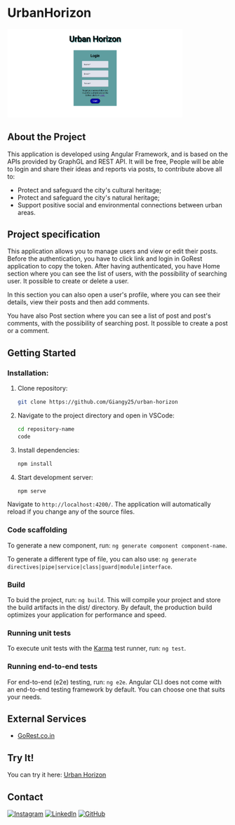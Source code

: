 # UrbanHorizon

<img src="src/assets/image/sfondo.png" width="400" heigth="300" >

## About the Project
This application is developed using Angular Framework, and is based on the APIs provided by GraphGL and REST API. 
It will be free, People will be able to login and share their ideas and reports via posts, to contribute above all to:

  - Protect and safeguard the city's cultural heritage;
  - Protect and safeguard the city's natural heritage;
  - Support positive social and environmental connections between urban areas.


## Project specification 
This application allows you to manage users and view or edit their posts.
Before the authentication, you have to click link and login in GoRest application to copy the token. After having authenticated, you have Home section where you can see the list of users, with the possibility of searching user. It possible to create or delete a user.

In this section you can also open a user's profile, where you can see their details, view their posts and then add comments.

You have also Post section where you can see a list of post and post's comments, with the possibility of searching post. It possible to create a post or a comment.


## Getting Started 
### Installation: 
1. Clone repository:
   
   ```bash
   git clone https://github.com/Giangy25/urban-horizon
   ```
2. Navigate to the project directory and open in VSCode:
   
   ```bash
   cd repository-name
   code 
   ```
3. Install dependencies:
   
   ```bash
   npm install
   ```
4. Start development server:
   
   ```bash
   npm serve
   ```
  Navigate to `http://localhost:4200/`. The application will automatically reload if you change any of the source files.

### Code scaffolding

To generate a new component, run: `ng generate component component-name`.

To generate a different type of file, you can also use: `ng generate directives|pipe|service|class|guard|module|interface`.

### Build

To buid the project, run: `ng build`.
This will compile your project and store the build artifacts in the dist/ directory. By default, the production build optimizes your application for performance and speed.

### Running unit tests

To execute unit tests with the [Karma](https://karma-runner.github.io) test runner, run: `ng test`.

### Running end-to-end tests

For end-to-end (e2e) testing, run: `ng e2e`.
Angular CLI does not come with an end-to-end testing framework by default. You can choose one that suits your needs.

## External Services
- [GoRest.co.in](https://gorest.co.in/)

##  Try It!
You can try it here: [Urban Horizon](https://urban-horizon.netlify.app)

## Contact
 [![Instagram](https://img.shields.io/badge/Instagram-%23E4405F.svg?style=for-the-badge&logo=Instagram&logoColor=white)](https://www.instagram.com/angiirosi/)
 [![LinkedIn](https://img.shields.io/badge/linkedin-%230077B5.svg?style=for-the-badge&logo=linkedin&logoColor=white)](https://www.linkedin.com/in/angela-rosace-744925291/)
 [![GitHub](https://img.shields.io/badge/github-%23121011.svg?style=for-the-badge&logo=github&logoColor=white)](https://github.com/Giangy25?tab=repositories)

